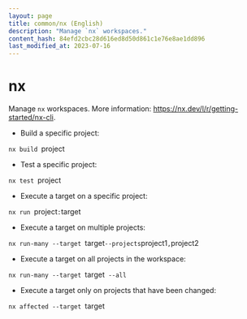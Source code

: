```yaml
---
layout: page
title: common/nx (English)
description: "Manage `nx` workspaces."
content_hash: 84efd2cbc28d616ed8d50d861c1e76e8ae1dd896
last_modified_at: 2023-07-16
---
```

# nx

Manage `nx` workspaces.
More information: <https://nx.dev/l/r/getting-started/nx-cli>.

- Build a specific project:

`nx build `<span class="tldr-var badge badge-pill bg-dark-lm bg-white-dm text-white-lm text-dark-dm font-weight-bold">project</span>

- Test a specific project:

`nx test `<span class="tldr-var badge badge-pill bg-dark-lm bg-white-dm text-white-lm text-dark-dm font-weight-bold">project</span>

- Execute a target on a specific project:

`nx run `<span class="tldr-var badge badge-pill bg-dark-lm bg-white-dm text-white-lm text-dark-dm font-weight-bold">project</span>`:`<span class="tldr-var badge badge-pill bg-dark-lm bg-white-dm text-white-lm text-dark-dm font-weight-bold">target</span>

- Execute a target on multiple projects:

`nx run-many --target `<span class="tldr-var badge badge-pill bg-dark-lm bg-white-dm text-white-lm text-dark-dm font-weight-bold">target</span>` --projects `<span class="tldr-var badge badge-pill bg-dark-lm bg-white-dm text-white-lm text-dark-dm font-weight-bold">project1</span>`,`<span class="tldr-var badge badge-pill bg-dark-lm bg-white-dm text-white-lm text-dark-dm font-weight-bold">project2</span>

- Execute a target on all projects in the workspace:

`nx run-many --target `<span class="tldr-var badge badge-pill bg-dark-lm bg-white-dm text-white-lm text-dark-dm font-weight-bold">target</span>` --all`

- Execute a target only on projects that have been changed:

`nx affected --target `<span class="tldr-var badge badge-pill bg-dark-lm bg-white-dm text-white-lm text-dark-dm font-weight-bold">target</span>
